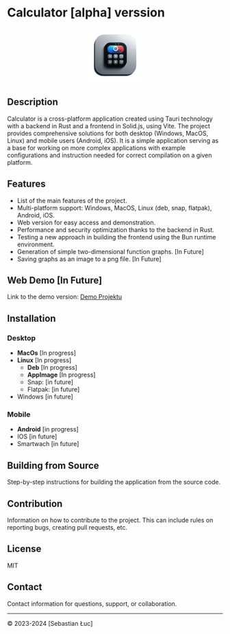 # Calculator [alpha] verssion

<p align="center">
    <img alt="CalculatorXD_logo" src="./CalculatorXD_Readme.png"/>
</p>

## Description

Calculator is a cross-platform application created using Tauri technology with a backend in Rust and a frontend in Solid.js, using Vite. The project provides comprehensive solutions for both desktop (Windows, MacOS, Linux) and mobile users (Android, iOS). It is a simple application serving as a base for working on more complex applications with example configurations and instruction needed for correct compilation on a given platform.

## Features

- List of the main features of the project.
- Multi-platform support: Windows, MacOS, Linux (deb, snap, flatpak), Android, iOS.
- Web version for easy access and demonstration.
- Performance and security optimization thanks to the backend in Rust.
- Testing a new approach in building the frontend using the Bun runtime environment.
- Generation of simple two-dimensional function graphs. [In Future]
- Saving graphs as an image to a png file. [In Future]

## Web Demo [In Future]

Link to the demo version: [Demo Projektu](#)

## Installation

### Desktop

- **MacOs** [In progress]
- **Linux** [In progress]
    - **Deb** [In progress]
    - **AppImage** [In progress]
    - Snap: [in future]
    - Flatpak: [in future]
- Windows [in future]


### Mobile
- **Android** [in progress]
- IOS [in future]
- Smartwach [in future]

## Building from Source

Step-by-step instructions for building the application from the source code.

## Contribution

Information on how to contribute to the project. This can include rules on reporting bugs, creating pull requests, etc.

## License

MIT

## Contact

Contact information for questions, support, or collaboration.

---

© 2023-2024 [Sebastian Łuc]
